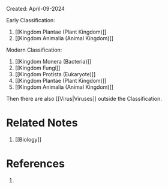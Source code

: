 Created: April-09-2024

Early Classification:

1. [[Kingdom Plantae (Plant Kingdom)]]
2. [[Kingdom Animalia (Animal Kingdom)]]

Modern Classification:

1. [[Kingdom Monera (Bacteria)]]
2. [[Kingdom Fungi]]
3. [[Kingdom Protista (Eukaryote)]]
4. [[Kingdom Plantae (Plant Kingdom)]]
5. [[Kingdom Animalia (Animal Kingdom)]]

Then there are also [[Virus|Viruses]] outside the Classification.

# Related Notes

1. [[Biology]]
# References

1. 